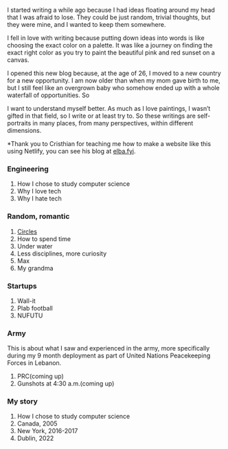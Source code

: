 I started writing a while ago because I had ideas floating around my head that I was afraid to lose. They could be just random, trivial thoughts, but they were mine, and I wanted to keep them somewhere. 

I fell in love with writing because putting down ideas into words is like choosing the exact color on a palette. It was like a journey on finding the exact right color as you try to paint the beautiful pink and red sunset on a canvas.

I opened this new blog because, at the age of 26, I moved to a new country for a new opportunity. I am now older than when my mom gave birth to me, but I still feel like an overgrown baby who somehow ended up with a whole waterfall of opportunities. So 

I want to understand myself better. As much as I love paintings, I wasn’t gifted in that field, so I write or at least try to. So these writings are self-portraits in many places, from many perspectives, within different dimensions.

*Thank you to Cristhian for teaching me how to make a website like this using Netlify, you can see his blog at [elba.fyi](https://www.elba.fyi/).

### Engineering
1. How I chose to study computer science
2. Why I love tech
3. Why I hate tech

### Random, romantic
1. [Circles](/blog?post=circles)
2. How to spend time
3. Under water
4. Less disciplines, more curiosity
5. Max
6. My grandma



### Startups
1. Wall-it
2. Plab football
3. NUFUTU

### Army
This is about what I saw and experienced in the army, more specifically during my 9 month deployment as part of United Nations Peacekeeping Forces in Lebanon.

1. PRC(coming up)
2. Gunshots at 4:30 a.m.(coming up)

### My story

1. How I chose to study computer science
2. Canada, 2005
3. New York, 2016-2017
4. Dublin, 2022
